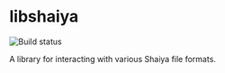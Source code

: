 # libshaiya
![Build status](https://github.com/OpenShaiya/libshaiya/actions/workflows/build.yml/badge.svg)

A library for interacting with various Shaiya file formats.